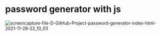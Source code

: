 # password generator with js
![screencapture-file-D-GitHub-Project-password-generator-index-html-2021-11-28-22_10_03](https://user-images.githubusercontent.com/83688429/143781474-a6a80faf-f222-4cde-b1e7-ae98f5b866b0.png)
